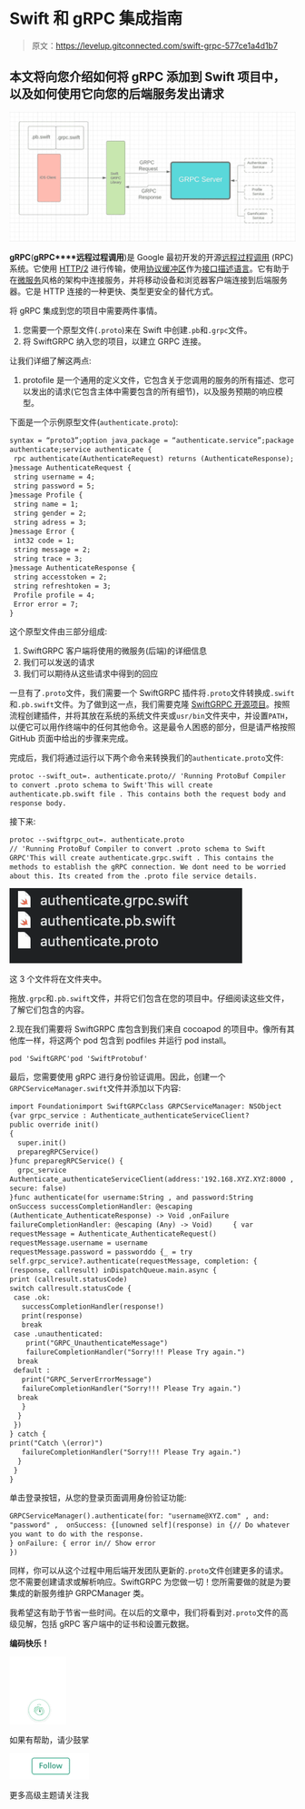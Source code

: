 # Swift 和 gRPC 集成指南

> 原文：<https://levelup.gitconnected.com/swift-grpc-577ce1a4d1b7>

## 本文将向您介绍如何将 gRPC 添加到 Swift 项目中，以及如何使用它向您的后端服务发出请求

![](img/47d99dd8b46fecab598a323253634292.png)

**gRPC**(**gRPC****远程过程调用**)是 Google 最初开发的开源[远程过程调用](https://en.wikipedia.org/wiki/Remote_procedure_call) (RPC)系统。它使用 [HTTP/2](https://en.wikipedia.org/wiki/HTTP/2) 进行传输，使用[协议缓冲区](https://en.wikipedia.org/wiki/Protocol_Buffers)作为[接口描述语言](https://en.wikipedia.org/wiki/Interface_description_language)。它有助于在[微服务](https://en.wikipedia.org/wiki/Microservices)风格的架构中连接服务，并将移动设备和浏览器客户端连接到后端服务器。它是 HTTP 连接的一种更快、类型更安全的替代方式。

将 gRPC 集成到您的项目中需要两件事情。

1.  您需要一个原型文件(`.proto`)来在 Swift 中创建`.pb`和`.grpc`文件。
2.  将 SwiftGRPC 纳入您的项目，以建立 GRPC 连接。

让我们详细了解这两点:

1.  protofile 是一个通用的定义文件，它包含关于您调用的服务的所有描述、您可以发出的请求(它包含主体中需要包含的所有细节)，以及服务预期的响应模型。

下面是一个示例原型文件(`authenticate.proto`):

```
syntax = “proto3”;option java_package = “authenticate.service”;package authenticate;service authenticate {
 rpc authenticate(AuthenticateRequest) returns (AuthenticateResponse);
}message AuthenticateRequest {
 string username = 4;
 string password = 5;
}message Profile {
 string name = 1;
 string gender = 2;
 string adress = 3;
}message Error {
 int32 code = 1;
 string message = 2;
 string trace = 3;
}message AuthenticateResponse {
 string accesstoken = 2;
 string refreshtoken = 3;
 Profile profile = 4;
 Error error = 7;
}
```

这个原型文件由三部分组成:

1.  SwiftGRPC 客户端将使用的微服务(后端)的详细信息
2.  我们可以发送的请求
3.  我们可以期待从这些请求中得到的回应

一旦有了`.proto`文件，我们需要一个 SwiftGRPC 插件将`.proto`文件转换成`.swift`和`.pb.swift`文件。为了做到这一点，我们需要克隆 [SwiftGRPC 开源项目](https://github.com/grpc/grpc-swift)。按照流程创建插件，并将其放在系统的系统文件夹或`usr/bin`文件夹中，并设置`PATH`，以便它可以用作终端中的任何其他命令。这是最令人困惑的部分，但是请严格按照 GitHub 页面中给出的步骤来完成。

完成后，我们将通过运行以下两个命令来转换我们的`authenticate.proto`文件:

```
protoc --swift_out=. authenticate.proto// 'Running ProtoBuf Compiler to convert .proto schema to Swift'This will create authenticate.pb.swift file . This contains both the request body and response body. 
```

接下来:

```
protoc --swiftgrpc_out=. authenticate.proto
// 'Running ProtoBuf Compiler to convert .proto schema to Swift GRPC'This will create authenticate.grpc.swift . This contains the methods to establish the gRPC connection. We dont need to be worried about this. Its created from the .proto file service details. 
```

![](img/ed0c3052138ae6266a768ff532ab2329.png)

这 3 个文件将在文件夹中。

拖放`.grpc`和`.pb.swift`文件，并将它们包含在您的项目中。仔细阅读这些文件，了解它们包含的内容。

2.现在我们需要将 SwiftGRPC 库包含到我们来自 cocoapod 的项目中。像所有其他库一样，将这两个 pod 包含到 podfiles 并运行 pod install。

```
pod 'SwiftGRPC'pod 'SwiftProtobuf'
```

最后，您需要使用 gRPC 进行身份验证调用。因此，创建一个`GRPCServiceManager.swift`文件并添加以下内容:

```
import Foundationimport SwiftGRPCclass GRPCServiceManager: NSObject {var grpc_service : Authenticate_authenticateServiceClient?
public override init()
{
  super.init() 
  preparegRPCService()
}func preparegRPCService() {
  grpc_service Authenticate_authenticateServiceClient(address:'192.168.XYZ.XYZ:8000 , secure: false)
}func authenticate(for username:String , and password:String  onSuccess successCompletionHandler: @escaping (Authenticate_AuthenticateResponse) -> Void ,onFailure  failureCompletionHandler: @escaping (Any) -> Void)     { var requestMessage = Authenticate_AuthenticateRequest()
requestMessage.username = username
requestMessage.password = passworddo {_ = try self.grpc_service?.authenticate(requestMessage, completion: { (response, callresult) inDispatchQueue.main.async {
print (callresult.statusCode)
switch callresult.statusCode {
 case .ok:
   successCompletionHandler(response!)
   print(response)
   break
 case .unauthenticated:
    print("GRPC_UnauthenticateMessage")
    failureCompletionHandler("Sorry!!! Please Try again.")
  break
 default :
   print("GRPC_ServerErrorMessage")
   failureCompletionHandler("Sorry!!! Please Try again.")
  break
   }
  }
 })
} catch {
print("Catch \(error)")
   failureCompletionHandler("Sorry!!! Please Try again.")
  } 
 }
}
```

单击登录按钮，从您的登录页面调用身份验证功能:

```
GRPCServiceManager().authenticate(for: "username@XYZ.com" , and: "password" ,  onSuccess: {[unowned self](response) in {// Do whatever you want to do with the response.
} onFailure: { error in// Show error
})
```

同样，你可以从这个过程中用后端开发团队更新的`.proto`文件创建更多的请求。您不需要创建请求或解析响应。SwiftGRPC 为您做一切！您所需要做的就是为要集成的新服务维护 GRPCManager 类。

我希望这有助于节省一些时间。在以后的文章中，我们将看到对`.proto`文件的高级见解，包括 gRPC 客户端中的证书和设置元数据。

**编码快乐！**

![](img/ec133f3d28099c46f291087def7abd98.png)

如果有帮助，请少鼓掌

![](img/f7fb6a6ad080ade375c49895b36fde20.png)

更多高级主题请关注我